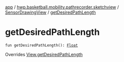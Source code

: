 [app](../../index.md) / [hwp.basketball.mobility.pathrecorder.sketchview](../index.md) / [SensorDrawingView](index.md) / [getDesiredPathLength](.)

# getDesiredPathLength

`fun getDesiredPathLength(): `[`Float`](https://kotlinlang.org/api/latest/jvm/stdlib/kotlin/-float/index.html)

Overrides [View.getDesiredPathLength](../-sensor-drawing-view-view-contract/-view/get-desired-path-length.md)

